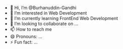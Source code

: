 - 👋 Hi, I’m @Burhanuddin-Gandhi
- 👀 I’m interested in Web Development
- 🌱 I’m currently learning FrontEnd Web Development
- 💞️ I’m looking to collaborate on ...
- 📫 How to reach me 
- 😄 Pronouns: ...
- ⚡ Fun fact: ...

<!---
Burhanuddin-Gandhi/Burhanuddin-Gandhi is a ✨ special ✨ repository because its `README.md` (this file) appears on your GitHub profile.
You can click the Preview link to take a look at your changes.
--->

